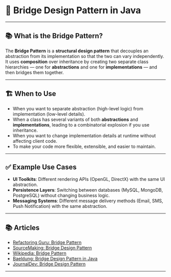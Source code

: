 # 🌉 Bridge Design Pattern in Java

---

## 📚 What is the Bridge Pattern?

The **Bridge Pattern** is a **structural design pattern** that decouples an abstraction from its implementation so that the two can vary independently.  
It uses **composition** over inheritance by creating two separate class hierarchies — one for **abstractions** and one for **implementations** — and then bridges them together.

---

## 🏗️ When to Use

- When you want to separate abstraction (high-level logic) from implementation (low-level details).
- When a class has several variants of both **abstractions** and **implementations**, leading to a combinatorial explosion if you use inheritance.
- When you want to change implementation details at runtime without affecting client code.
- To make your code more flexible, extensible, and easier to maintain.

---

## ✅ Example Use Cases

- **UI Toolkits**: Different rendering APIs (OpenGL, DirectX) with the same UI abstraction.
- **Persistence Layers**: Switching between databases (MySQL, MongoDB, PostgreSQL) without changing business logic.
- **Messaging Systems**: Different message delivery methods (Email, SMS, Push Notification) with the same abstraction.

---

## 📚 Articles

- [Refactoring Guru: Bridge Pattern](https://refactoring.guru/design-patterns/bridge)  
- [SourceMaking: Bridge Design Pattern](https://sourcemaking.com/design_patterns/bridge)  
- [Wikipedia: Bridge Pattern](https://en.wikipedia.org/wiki/Bridge_pattern)  
- [Baeldung: Bridge Design Pattern in Java](https://www.baeldung.com/java-bridge-pattern)  
- [JournalDev: Bridge Design Pattern](https://www.journaldev.com/1491/bridge-design-pattern-java)  

---
